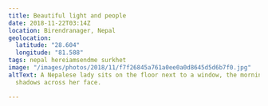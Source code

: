 ```yaml
---
title: Beautiful light and people
date: 2018-11-22T03:14Z
location: Birendranager, Nepal
geolocation:
  latitude: "28.604"
  longitude: "81.588"
tags: nepal hereiamsendme surkhet
image: "/images/photos/2018/11/f7f26845a761a0ee0a0d8645d5d6b7f0.jpg"
altText: A Nepalese lady sits on the floor next to a window, the morning light casts
  shadows across her face.

---
```

